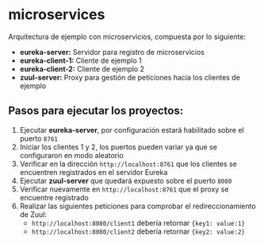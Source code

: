 # microservices

Arquitectura de ejemplo con microservicios, compuesta por lo siguiente:

- **eureka-server:** Servidor para registro de microservicios 
- **eureka-client-1:** Cliente de ejemplo 1
- **eureka-client-2:** Cliente de ejemplo 2
- **zuul-server:** Proxy para gestión de peticiones hacia los clientes de ejemplo

## Pasos para ejecutar los proyectos:

1. Ejecutar **eureka-server**, por configuración estará habilitado sobre el puerto ```8761```
2. Iniciar los clientes 1 y 2, los puertos pueden variar ya que se configuraron en modo aleatorio
4. Verificar en la dirección ```http://localhost:8761``` que los clientes se encuentren registrados en el servidor Eureka
5. Ejecutar **zuul-server** que quedará expuesto sobre el puerto ```8080```
6. Verificar nuevamente en ```http://localhost:8761``` que el proxy se encuentre registrado
7. Realizar las siguientes peticiones para comprobar el redireccionamiento de Zuul:
    - ```http://localhost:8080/client1``` debería retornar ```{key1: value:1}```
    - ```http://localhost:8080/client2``` debería retornar ```{key2: value:2}```